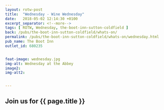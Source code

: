 ```yaml
---
layout: rotw-post
title:  "Wednesday - Wine Wednesday"
date:   2018-05-02 12:14:30 +0100
excerpt_separator: <!--more-->
tags: [ ROTW, Wednesday, the-boot-inn-sutton-coldfield ]
back: /pubs/the-boot-inn-sutton-coldfield/whats-on/
permalink: /pubs/the-boot-inn-sutton-coldfield/whats-on/wednesday.html
pub_name: The Boot Inn
outlet_id: 680235


feat-image: wednesday.jpg
img-alt: Wednesday at the Abbey
image2:
img-alt2:


---
```


<h2>Join us for {{ page.title }}</h2>